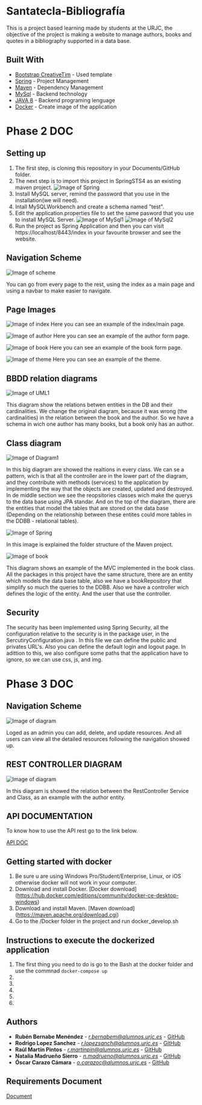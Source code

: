 # Santatecla-Bibliografía

This is a project based learning made by students at the URJC, the  objective of the project is making a website to manage authors, books and quotes in a bibliography supported in a data base.

## Built With

* [Bootstrap CreativeTim](https://demos.creative-tim.com/material-dashboard/docs/2.1/components/breadcrumb.html) - Used template
* [Spring](https://spring.io/tools) - Project Management
* [Maven](https://maven.apache.org/) - Dependency Management
* [MySql](https://www.mysql.com/products/workbench/) - Backend technology
* [JAVA 8](https://www.java.com/es/) - Backend programing lenguage
* [Docker](https://www.hub.docker.com/) - Create image of the application

# Phase 2 DOC

## Setting up

1. The first step, is cloning this repository in your Documents/GitHub folder.
2. The next step is to import this project in SpringSTS4 as an existing maven project. ![Image of Spring](https://github.com/CodeURJC-DAW-2018-19/santatecla-bibliografia-1/blob/master/assets/img/icons/Spring1.PNG)
3. Install MySQL server, remind the password that you use in the installation(we will need).
4. Intall MySQLWorkbench and create a schema named "test".
5. Edit the application.properties file to set the same pasword that you use to install MySQL Server. ![Image of MySql1](https://github.com/CodeURJC-DAW-2018-19/santatecla-bibliografia-1/blob/master/assets/img/icons/MySql1.PNG) 
![Image of MySql2](https://github.com/CodeURJC-DAW-2018-19/santatecla-bibliografia-1/blob/master/assets/img/icons/MySql2.PNG)
6. Run the project as Spring Application and then you can visit https://localhost/8443/index in your favourite browser and see the website.

## Navigation Scheme
![Image of scheme](https://github.com/CodeURJC-DAW-2018-19/santatecla-bibliografia-1/blob/master/assets/img/icons/Scheme.png)

You can go from every page to the rest, using the index as a main page and using a navbar to make easier to navigate.

## Page Images
![Image of index](https://github.com/CodeURJC-DAW-2018-19/santatecla-bibliografia-1/blob/master/assets/img/icons/Index.png)
Here you can see an example of the index/main page.

![Image of author](https://github.com/CodeURJC-DAW-2018-19/santatecla-bibliografia-1/blob/master/assets/img/icons/Autores.png)
Here you can see an example of the author form page.

![Image of book](https://github.com/CodeURJC-DAW-2018-19/santatecla-bibliografia-1/blob/master/assets/img/icons/Obras.png)
Here you can see an example of the book form page.

![Image of theme](https://github.com/CodeURJC-DAW-2018-19/santatecla-bibliografia-1/blob/master/assets/img/icons/Temas.png)
Here you can see an example of the theme.

## BBDD relation diagrams

![Image of UML1](https://github.com/CodeURJC-DAW-2018-19/santatecla-bibliografia-1/blob/master/assets/img/icons/UML1.png)

This diagram show the relations betwen entities in the DB and their cardinalities. We change the original diagram, because it was wrong (the cardinalities) in the relation between the book and the author. So we have a schema in wich one author has many books, but a book only has an author.

## Class diagram

![Image of Diagram1](https://github.com/CodeURJC-DAW-2018-19/santatecla-bibliografia-1/blob/master/assets/img/icons/ClassDiagram.jpg)

In this big diagram are showed the realtions in every class. We can se a pattern, wich is that all the controller are in the lower part of the diagram, and they contribute with methods (services) to the application by implementing the way that the objects are created, updated and  destroyed. In de middle section we see the reopsitories classes wich make the querys to the data base using JPA standar. And on the top of the diagram, there are the entities that model the tables that are stored on the data base (Depending on the relationship between these entites could more tables in the DDBB - relational tables).

![Image of Spring](https://github.com/CodeURJC-DAW-2018-19/santatecla-bibliografia-1/blob/master/assets/img/icons/CapturaClasesSpringBuena.png)

In this image is explained the folder structure of the Maven project.

![Image of book](https://github.com/CodeURJC-DAW-2018-19/santatecla-bibliografia-1/blob/master/assets/img/icons/DiagramaLibros.png)

This diagram shows an example of the MVC implemented in the book class. All the packages in this project have the same structure, there are an entity which models the data base table, also we have a bookRepository that simplify so much the queries to the DDBB. Also we have a controller wich defines the logic of the entity. And the user that use the controller.


## Security

The security has been implemented using Spring Security, all the configuration relative to the security is in the package user, in the SercutiryConfiguration.java . In this file we can define the public and privates URL's. Also you can define the default login and logout page. In adittion to this, we also configure some paths that the application have to ignore, so we can use css, js, and img.

# Phase 3 DOC

## Navigation Scheme

![Image of diagram](https://github.com/CodeURJC-DAW-2018-19/santatecla-bibliografia-1/blob/master/assets/img/icons/DiagramaFase3.jpg)

Loged as an admin you can add, delete, and update resources. And all users can view all the detailed resources following the navigation showed up.

## REST CONTROLLER DIAGRAM
 
 ![Image of diagram](https://github.com/CodeURJC-DAW-2018-19/santatecla-bibliografia-1/blob/master/assets/img/icons/RestDiagram.png)

 
 In this diagram is showed the relation between the RestController Service and Class, as an example with the author entity.



## API DOCUMENTATION

To know how to use the API rest go to the link below.

[API DOC](https://github.com/CodeURJC-DAW-2018-19/santatecla-bibliografia-1/blob/master/API.md)

## Getting started with docker

1. Be sure u are using Windows Pro/Student/Enterprise, Linux, or iOS otherwise docker will not work in your computer.
2. Download and install Docker. [Docker download] (https://hub.docker.com/editions/community/docker-ce-desktop-windows)
3. Download and install Maven. [Maven download] (https://maven.apache.org/download.cgi)
4. Go to the /Docker folder in the project and run docker_develop.sh

## Instructions to execute the dockerized application

1. The first thing you need to do is go to the Bash at the docker folder and use the commnad ``` docker-compose up ```
2.
3.
4.
5.
6.


## Authors

* **Rubén Bernabe Menéndez** - *r.bernabem@alumnos.urjc.es* - [GitHub](https://github.com/RubenBernabe)
* **Rodrigo Lopez Sanchez** - *r.lopezsanch@alumnos.urjc.es* - [GitHub](https://github.com/RodriLs)
* **Raúl Martín Pintos** - *r.martinpin@alumnos.urjc.es* - [GitHub](https://github.com/martinpin)
* **Natalia Madrueño Sierro** - *n.madrueno@alumnos.urjc.es* - [GitHub](https://github.com/madrueno)
* **Óscar Carazo Cámara** - *o.carazoc@alumnos.urjc.es* - [GitHub](https://github.com/OscarFlay96)

## Requirements Document
[Document](https://docs.google.com/document/d/1CWRq8RUXchpzgKLwoRW4MFCGlrEd05Fe1oJTlBbKZs0/edit?usp=sharing)

